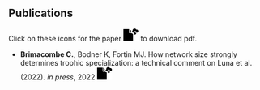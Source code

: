 ## Publications

Click on these icons for the paper <img src="images/file-cloud-download.png"> to download pdf.

* **Brimacombe C.**,  Bodner K, Fortin MJ. How network size strongly determines trophic specialization: a technical comment on
Luna et al. (2022). *in press*, 2022 [<img src="images/file-cloud-download.png">](https://onlinelibrary.wiley.com/doi/pdf/10.1111/ele.14029?casa_token=5F1jhmX0B8cAAAAA:U5gBxvf1oZhjxRKBmcak6mC_UsSzlmP961yj3m4OnxY-kHGZv4nfwoRpyIPU0wKD2pf-Gh_X_Y22RQA)
